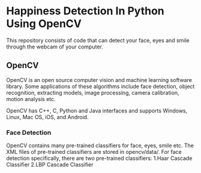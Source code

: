 # Happiness Detection In Python Using OpenCV
This repository consists of code that can detect your face, eyes and smile through the webcam of your computer.

## OpenCV
OpenCV is an open source computer vision and machine learning software library. Some applications of these algorithms include face detection, object recognition, extracting 
models, image processing, camera calibration, motion analysis etc.

OpenCV has C++, C, Python and Java interfaces and supports Windows, Linux, Mac OS, iOS, and Android.

### Face Detection
OpenCV contains many pre-trained classifiers for face, eyes, smile etc. The XML files of pre-trained classifiers are stored in opencv/data/. For face detection specifically, there 
are two pre-trained classifiers:
1.Haar Cascade Classifier
2.LBP Cascade Classifier
